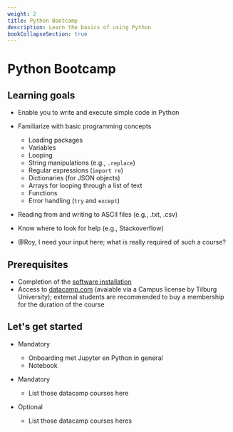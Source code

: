 ```yaml
---
weight: 2
title: Python Bootcamp
description: Learn the basics of using Python
bookCollapseSection: true
---
```


# Python Bootcamp

## Learning goals

- Enable you to write and execute simple code in Python
- Familiarize with basic programming concepts
  - Loading packages
  - Variables
  - Looping
  - String manipulations (e.g., `.replace`)
  - Regular expressions (`import re`)
  - Dictionaries (for JSON objects)
  - Arrays for looping through a list of text
  - Functions
  - Error handling (`try` and `except`)
- Reading from and writing to ASCII files (e.g., .txt, .csv)
- Know where to look for help (e.g., Stackoverflow)

- @Roy, I need your input here; what is really required of such a course?

## Prerequisites
- Completion of the [software installation](../software)
- Access to [datacamp.com](https://datacamp.com) (avaiable via a Campus license by Tilburg University); external students are recommended to buy a membership for the duration of the course

## Let's get started

- Mandatory
  - Onboarding met Jupyter en Python in general
  - Notebook

- Mandatory
  - List those datacamp courses here

- Optional
  - List those datacamp courses heres
